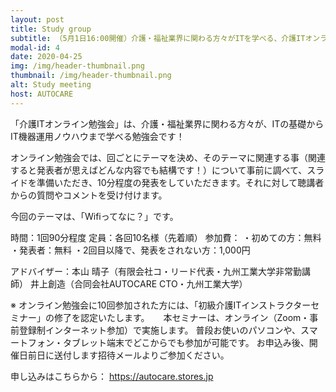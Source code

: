 ```yaml
---
layout: post
title: Study group
subtitle: （5月1日16:00開催）介護・福祉業界に関わる方々がITを学べる、介護ITオンライン勉強会を始めます。
modal-id: 4
date: 2020-04-25
img: /img/header-thumbnail.png
thumbnail: /img/header-thumbnail.png
alt: Study meeting
host: AUTOCARE
---
```


「介護ITオンライン勉強会」は、介護・福祉業界に関わる方々が、ITの基礎からIT機器運用ノウハウまで学べる勉強会です！

オンライン勉強会では、回ごとにテーマを決め、そのテーマに関連する事（関連すると発表者が思えばどんな内容でも結構です！）について事前に調べて、スライドを準備いただき、10分程度の発表をしていただきます。それに対して聴講者からの質問やコメントを受け付けます。

今回のテーマは、「Wifiってなに？」です。

時間：1回90分程度
定員：各回10名様（先着順）
参加費：
    ・初めての方：無料
    ・発表者：無料
    ・2回目以降で、発表をされない方：1,000円

アドバイザー：本山 晴子（有限会社コ・リード代表・九州工業大学非常勤講師）
                                    井上創造（合同会社AUTOCARE CTO・九州工業大学）

※ オンライン勉強会に10回参加された方には、「初級介護ITインストラクターセミナー」の修了を認定いたします。
　
本セミナーは、オンライン（Zoom・事前登録制インターネット参加）で実施します。
普段お使いのパソコンや、スマートフォン・タブレット端末でどこからでも参加が可能です。
お申込み後、開催日前日に送付します招待メールよりご参加ください。

申し込みはこちらから：
<a href="https://autocare.stores.jp">https://autocare.stores.jp</a>
